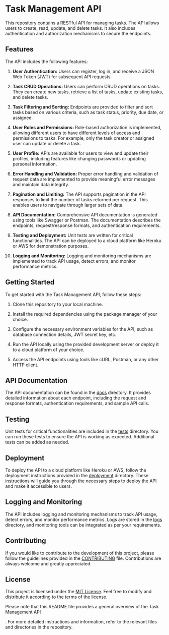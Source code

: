 # Task Management API

This repository contains a RESTful API for managing tasks. The API allows users to create, read, update, and delete tasks. It also includes authentication and authorization mechanisms to secure the endpoints.

## Features

The API includes the following features:

1. **User Authentication:** Users can register, log in, and receive a JSON Web Token (JWT) for subsequent API requests.

2. **Task CRUD Operations:** Users can perform CRUD operations on tasks. They can create new tasks, retrieve a list of tasks, update existing tasks, and delete tasks.

3. **Task Filtering and Sorting:** Endpoints are provided to filter and sort tasks based on various criteria, such as task status, priority, due date, or assignee.

4. **User Roles and Permissions:** Role-based authorization is implemented, allowing different users to have different levels of access and permissions to tasks. For example, only the task creator or assigned user can update or delete a task.

5. **User Profile:** APIs are available for users to view and update their profiles, including features like changing passwords or updating personal information.

6. **Error Handling and Validation:** Proper error handling and validation of request data are implemented to provide meaningful error messages and maintain data integrity.

7. **Pagination and Limiting:** The API supports pagination in the API responses to limit the number of tasks returned per request. This enables users to navigate through larger sets of data.

8. **API Documentation:** Comprehensive API documentation is generated using tools like Swagger or Postman. The documentation describes the endpoints, request/response formats, and authentication requirements.

9. **Testing and Deployment:** Unit tests are written for critical functionalities. The API can be deployed to a cloud platform like Heroku or AWS for demonstration purposes.

10. **Logging and Monitoring:** Logging and monitoring mechanisms are implemented to track API usage, detect errors, and monitor performance metrics.

## Getting Started

To get started with the Task Management API, follow these steps:

1. Clone this repository to your local machine.

2. Install the required dependencies using the package manager of your choice.

3. Configure the necessary environment variables for the API, such as database connection details, JWT secret key, etc.

4. Run the API locally using the provided development server or deploy it to a cloud platform of your choice.

5. Access the API endpoints using tools like cURL, Postman, or any other HTTP client.

## API Documentation

The API documentation can be found in the [docs](/docs) directory. It provides detailed information about each endpoint, including the request and response formats, authentication requirements, and sample API calls.

## Testing

Unit tests for critical functionalities are included in the [tests](/tests) directory. You can run these tests to ensure the API is working as expected. Additional tests can be added as needed.

## Deployment

To deploy the API to a cloud platform like Heroku or AWS, follow the deployment instructions provided in the [deployment](/deployment) directory. These instructions will guide you through the necessary steps to deploy the API and make it accessible to users.

## Logging and Monitoring

The API includes logging and monitoring mechanisms to track API usage, detect errors, and monitor performance metrics. Logs are stored in the [logs](/logs) directory, and monitoring tools can be integrated as per your requirements.

## Contributing

If you would like to contribute to the development of this project, please follow the guidelines provided in the [CONTRIBUTING](/CONTRIBUTING.md) file. Contributions are always welcome and greatly appreciated.

## License

This project is licensed under the [MIT License](/LICENSE). Feel free to modify and distribute it according to the terms of the license.

Please note that this README file provides a general overview of the Task Management API

. For more detailed instructions and information, refer to the relevant files and directories in the repository.
